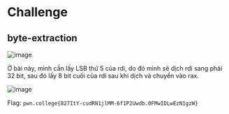 # Challenge
## byte-extraction 

![image](https://github.com/user-attachments/assets/b2a2b983-e444-477c-9c45-a0b1798e8c97)

Ở bài này, mình cần lấy LSB thứ 5 của rdi, do đó mình sẽ dịch rdi sang phải 32 bit, sau đó lấy 8 bit cuối của rdi sau khi dịch và chuyển vào rax. 

![image](https://github.com/user-attachments/assets/31fe2869-927f-4106-b8c5-876be6740f49)

Flag: `pwn.college{827ItY-cudRN1jlMM-6f1P2Uwdb.0FMwIDLwEzN1gzW}`
